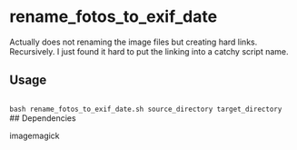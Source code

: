 # rename_fotos_to_exif_date

Actually does not renaming the image files but creating hard links.
Recursively.
I just found it hard to put the linking into a catchy script name.

## Usage
<code>
bash rename_fotos_to_exif_date.sh source_directory target_directory
</code>
## Dependencies

imagemagick
